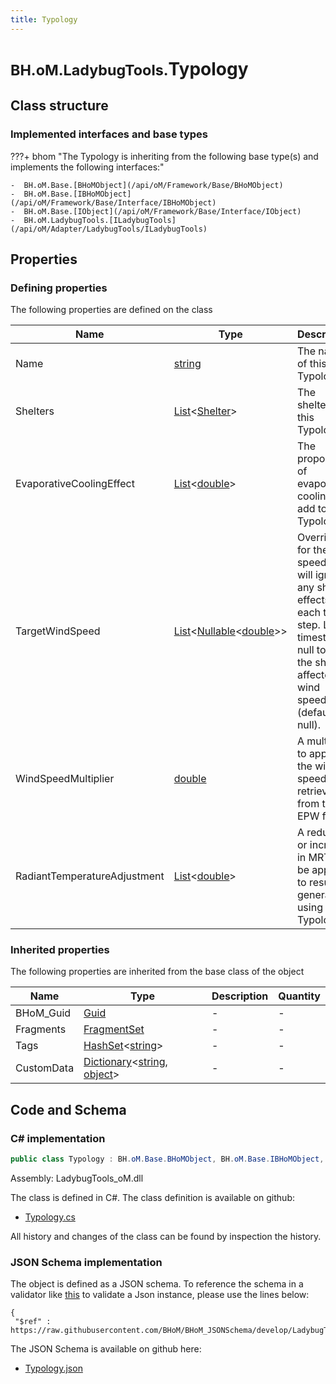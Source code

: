 ```yaml
---
title: Typology
---
```


# <small>BH.oM.LadybugTools.</small>**Typology**



## Class structure

### Implemented interfaces and base types

???+ bhom "The Typology is inheriting from the following base type(s) and implements the following interfaces:"

    -  BH.oM.Base.[BHoMObject](/api/oM/Framework/Base/BHoMObject)
    -  BH.oM.Base.[IBHoMObject](/api/oM/Framework/Base/Interface/IBHoMObject)
    -  BH.oM.Base.[IObject](/api/oM/Framework/Base/Interface/IObject)
    -  BH.oM.LadybugTools.[ILadybugTools](/api/oM/Adapter/LadybugTools/ILadybugTools)


## Properties



### Defining properties

The following properties are defined on the class

| Name             | Type             | Description      | Quantity         |
|------------------|------------------|------------------|------------------|
| Name | [string](https://learn.microsoft.com/en-us/dotnet/api/System.String?view=netstandard-2.0) | The name of this Typology. | - |
| Shelters | [List](https://learn.microsoft.com/en-us/dotnet/api/System.Collections.Generic.List-1?view=netstandard-2.0)&lt;[Shelter](/api/oM/Adapter/LadybugTools/Geometry/Shelter)&gt; | The shelters for this Typology. | - |
| EvaporativeCoolingEffect | [List](https://learn.microsoft.com/en-us/dotnet/api/System.Collections.Generic.List-1?view=netstandard-2.0)&lt;[double](https://learn.microsoft.com/en-us/dotnet/api/System.Double?view=netstandard-2.0)&gt; | The proportion of evaporative cooling to add to this Typology. | - |
| TargetWindSpeed | [List](https://learn.microsoft.com/en-us/dotnet/api/System.Collections.Generic.List-1?view=netstandard-2.0)&lt;[Nullable](https://learn.microsoft.com/en-us/dotnet/api/System.Nullable-1?view=netstandard-2.0)&lt;[double](https://learn.microsoft.com/en-us/dotnet/api/System.Double?view=netstandard-2.0)&gt;&gt; | Override for the wind speed that will ignore any shelter effects for each time step. Leave timesteps null to use the shelter affected wind speeds (default null). | - |
| WindSpeedMultiplier | [double](https://learn.microsoft.com/en-us/dotnet/api/System.Double?view=netstandard-2.0) | A multiplier to apply to the wind speed retrieved from the EPW file. | - |
| RadiantTemperatureAdjustment | [List](https://learn.microsoft.com/en-us/dotnet/api/System.Collections.Generic.List-1?view=netstandard-2.0)&lt;[double](https://learn.microsoft.com/en-us/dotnet/api/System.Double?view=netstandard-2.0)&gt; | A reduction or increase in MRT to be applied to results generated using this Typology. | - |


### Inherited properties
The following properties are inherited from the base class of the object

| Name             | Type             | Description      | Quantity         |
|------------------|------------------|------------------|------------------|
| BHoM_Guid | [Guid](https://learn.microsoft.com/en-us/dotnet/api/System.Guid?view=netstandard-2.0) | - | - |
| Fragments | [FragmentSet](/api/oM/Framework/Base/FragmentSet) | - | - |
| Tags | [HashSet](https://learn.microsoft.com/en-us/dotnet/api/System.Collections.Generic.HashSet-1?view=netstandard-2.0)&lt;[string](https://learn.microsoft.com/en-us/dotnet/api/System.String?view=netstandard-2.0)&gt; | - | - |
| CustomData | [Dictionary](https://learn.microsoft.com/en-us/dotnet/api/System.Collections.Generic.Dictionary-2?view=netstandard-2.0)&lt;[string](https://learn.microsoft.com/en-us/dotnet/api/System.String?view=netstandard-2.0), [object](https://learn.microsoft.com/en-us/dotnet/api/System.Object?view=netstandard-2.0)&gt; | - | - |


## Code and Schema

### C# implementation

``` C# title="C#"
public class Typology : BH.oM.Base.BHoMObject, BH.oM.Base.IBHoMObject, BH.oM.Base.IObject, BH.oM.LadybugTools.ILadybugTools
```

Assembly: LadybugTools_oM.dll

The class is defined in C#. The class definition is available on github:

- [Typology.cs](https://github.com/BHoM/LadybugTools_Toolkit/blob/develop/LadybugTools_oM/Simulation\Typology.cs)

All history and changes of the class can be found by inspection the history.
### JSON Schema implementation

The object is defined as a JSON schema. To reference the schema in a validator like [this](https://www.jsonschemavalidator.net/) to validate a Json instance, please use the lines below:

``` { .json .copy .select } title="JSON Schema"
{
 "$ref" : https://raw.githubusercontent.com/BHoM/BHoM_JSONSchema/develop/LadybugTools_oM/Typology.json}
```

The JSON Schema is available on github here:

- [Typology.json](https://github.com/BHoM/BHoM_JSONSchema/blob/develop/LadybugTools_oM/Typology.json)
